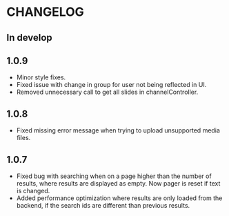 # CHANGELOG

## In develop

## 1.0.9

* Minor style fixes.
* Fixed issue with change in group for user not being reflected in UI.
* Removed unnecessary call to get all slides in channelController.

## 1.0.8

* Fixed missing error message when trying to upload unsupported media files.

## 1.0.7

* Fixed bug with searching when on a page higher than the number of results,
where results are displayed as empty. Now pager is reset if text is changed.
* Added performance optimization where results are only loaded from the backend,
if the search ids are different than previous results.
